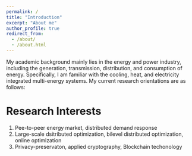 ```yaml
---
permalink: /
title: "Introduction"
excerpt: "About me"
author_profile: true
redirect_from: 
  - /about/
  - /about.html
---
```


My academic background mainly lies in the energy and power industry, including the generation, transmission, distribution, and consumption of energy. Specifically, I am familiar with the cooling, heat, and electricity integrated multi-energy systems. My current research orientations are as follows:


Research Interests
======
1. Pee-to-peer energy market, distributed demand response
2. Large-scale dsitributed optimization, bilevel distributed optimization, online optimization
3. Privacy-preservaton, applied cryptography, Blockchain techonology
